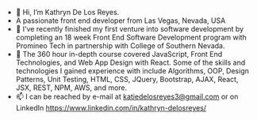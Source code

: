 - 👋 Hi, I’m Kathryn De Los Reyes.
-  A passionate front end developer from Las Vegas, Nevada, USA
- 🔭 I've recently finished my first venture into software development by completing an 18 week Front End Software Development program with Promineo Tech in partnership with College of Southern Nevada. 
- 🌱 The 360 hour in-depth course covered JavaScript, Front End Technologies, and Web App Design with React. Some of the skills and technologies I gained experience with include Algorithms, OOP, Design Patterns, Unit Testing, HTML, CSS, JQuery, Bootstrap, AJAX, React, JSX, REST, NPM, AWS, and more.
- 📫 I can be reached by e-mail at katiedelosreyes3@gmail.com or on LinkedIn https://www.linkedin.com/in/kathryn-delosreyes/
